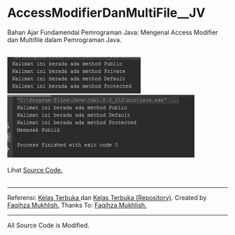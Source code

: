 # AccessModifierDanMultiFile__JV
Bahan Ajar Fundamendal Pemrograman Java: Mengenal Access Modifier dan Multifile dalam Pemrograman Java.<br><br>

<img src="https://github.com/RizkyKhapidsyah/AccessModifierDanMultiFile__JV/blob/master/rslts/001.PNG">
<img src="https://github.com/RizkyKhapidsyah/AccessModifierDanMultiFile__JV/blob/master/rslts/002.PNG"><br><br>
Lihat <a href="https://github.com/RizkyKhapidsyah/AccessModifierDanMultiFile__JV/tree/master/src">Source Code.</a><br><br>

-----
Referensi: <a href="https://www.youtube.com/user/faqihzamukhlish"> Kelas Terbuka </a> dan <a href="https://github.com/kelasterbuka"> Kelas Terbuka (Repository)</a>. Created by <a href="https://github.com/faqihza">Faqihza Mukhlish.</a> Thanks To: <a href="https://www.youtube.com/channel/UCRGHjysoCemh4y7tCJQs30w/about">Faqihza Mukhlish.</a><br>

-----
All Source Code is Modified.
